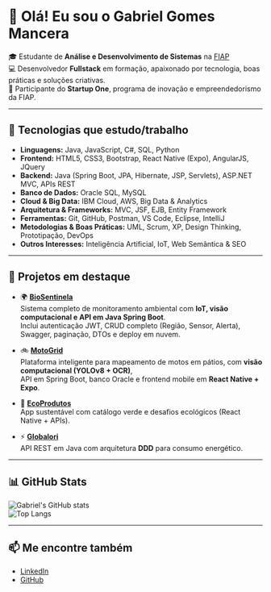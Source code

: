 # 👋 Olá! Eu sou o Gabriel Gomes Mancera  

🎓 Estudante de **Análise e Desenvolvimento de Sistemas** na [FIAP](https://www.fiap.com.br)  
💻 Desenvolvedor **Fullstack** em formação, apaixonado por tecnologia, boas práticas e soluções criativas.  
🚀 Participante do **Startup One**, programa de inovação e empreendedorismo da FIAP.  

---

## 🚀 Tecnologias que estudo/trabalho  

- **Linguagens:** Java, JavaScript, C#, SQL, Python  
- **Frontend:** HTML5, CSS3, Bootstrap, React Native (Expo), AngularJS, JQuery  
- **Backend:** Java (Spring Boot, JPA, Hibernate, JSP, Servlets), ASP.NET MVC, APIs REST  
- **Banco de Dados:** Oracle SQL, MySQL  
- **Cloud & Big Data:** IBM Cloud, AWS, Big Data & Analytics  
- **Arquitetura & Frameworks:** MVC, JSF, EJB, Entity Framework  
- **Ferramentas:** Git, GitHub, Postman, VS Code, Eclipse, IntelliJ  
- **Metodologias & Boas Práticas:** UML, Scrum, XP, Design Thinking, Prototipação, DevOps  
- **Outros Interesses:** Inteligência Artificial, IoT, Web Semântica & SEO  

---

## 🧪 Projetos em destaque  

- 🌍 [**BioSentinela**](https://github.com/GS-BioSentinela)  
  Sistema completo de monitoramento ambiental com **IoT, visão computacional e API em Java Spring Boot**.  
  Inclui autenticação JWT, CRUD completo (Região, Sensor, Alerta), Swagger, paginação, DTOs e deploy em nuvem.  

- 🚲 [**MotoGrid**](https://github.com/Challenger-MOTTU)  
  Plataforma inteligente para mapeamento de motos em pátios, com **visão computacional (YOLOv8 + OCR)**,  
  API em Spring Boot, banco Oracle e frontend mobile em **React Native + Expo**.  

- 🌿 [**EcoProdutos**](https://github.com/VictorHugo55/EcoProdutos)  
  App sustentável com catálogo verde e desafios ecológicos (React Native + APIs).   

- ⚡ [**Globalori**](https://github.com/GomesMancera/Globalori)  
  API REST em Java com arquitetura **DDD** para consumo energético.  

---

## 📊 GitHub Stats  

![Gabriel's GitHub stats](https://github-readme-stats.vercel.app/api?username=GomesMancera&show_icons=true&theme=tokyonight)  
![Top Langs](https://github-readme-stats.vercel.app/api/top-langs/?username=GomesMancera&layout=compact&theme=tokyonight)  

---

## 📫 Me encontre também  

- [LinkedIn](https://www.linkedin.com/in/gabriel-gomes-788137204/)  
- [GitHub](https://github.com/GomesMancera)  
